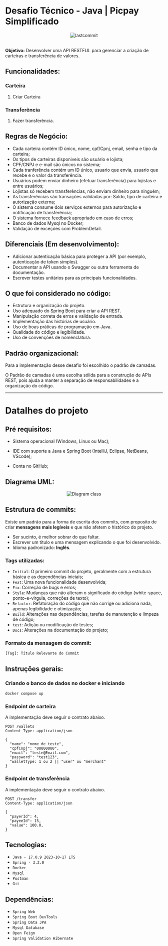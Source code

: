 # Desafio Técnico - Java | Picpay Simplificado
<div align="center"><img alt="lastcommit" src="https://img.shields.io/github/last-commit/matheushbmelo/pp-backend-challenge?color=blue&label=Ultimo commit"/></div><br>

**Objetivo:** Desenvolver uma API RESTFUL para gerenciar a criação de carteiras e transferência de valores.

## Funcionalidades:

### Carteira
1.  Criar Carteira

### Transferência
1.  Fazer transferência.

## Regras de Negócio:

-   Cada carteira contém ID único, nome, cpf/Cpnj, email, senha e tipo da carteira;
-   Os tipos de carteiras disponiveis são usuário e lojista;
-   CPF/CNPJ e e-mail são únicos no sistema;
-   Cada tranferência contém um ID único, usuario que envia, usuario que recebe e o valor da transferência.
-   Usuários podem enviar dinheiro (efetuar transferência) para lojistas e entre usuários;
-   Lojistas só recebem transferências, não enviam dinheiro para ninguém;
-   As transferências são transações validadas por: Saldo, tipo de carteira e autorização externa;
-   O sistema consume dois serviços externos para autorização e notificação de transferência;
-   O sistema fornece feedback apropriado em caso de erros;
-   Banco de dados Mysql no Docker;
-   Validação de exceções com ProblemDetail.

## Diferenciais (Em desenvolvimento):

-   Adicionar autenticação básica para proteger a API (por exemplo, autenticação de token simples).
-   Documentar a API usando o Swagger ou outra ferramenta de documentação.
-   Escrever testes unitários para as principais funcionalidades.

## O que foi considerado no código:

-   Estrutura e organização do projeto.
-   Uso adequado do Spring Boot para criar a API REST.
-   Manipulação correta de erros e validação de entrada.
-   Implementação das histórias de usuário.
-   Uso de boas práticas de programação em Java.
-   Qualidade do código e legibilidade.
-   Uso de convenções de nomenclatura.

## Padrão organizacional:

Para a implementação desse desafio foi escolhido o padrão de camadas. 

O Padrão de camadas é uma escolha sólida para a construção de APIs REST, pois ajuda a manter a separação de responsabilidades e a organização do código.

***

# Datalhes do projeto

## Pré requisitos:

-   Sistema operacional (Windows, Linux ou  Mac);

-   IDE com suporte a Java e Spring Boot (IntelliJ, Eclipse, NetBeans, VScode);

-   Conta no GitHub;

## Diagrama UML:

<div align="center"><img src="https://github.com/MatheusHBMelo/pp-backend-challenge/blob/main/img/class-diagram.jpeg?raw=true" alt="Diagram class"></div>

## Estrutura de commits:

Existe um padrão para a forma de escrita dos commits, com proposito de criar **mensagens mais legíveis** e que não afetem o histórico do projeto.


* Ser sucinto, é melhor sobrar do que faltar.
* Escrever um título e uma mensagem explicando o que foi desenvolvido.
* Idioma padronizado: **Inglês**.

### Tags utilizadas:

* `Initial`: O primeiro commit do projeto, geralmente com a estrutura básica e as dependências iniciais;
* `Feat`: Uma nova funcionalidade desenvolvida;
* `Fix`: Correção de bugs e erros;
* `Style`: Mudanças que não alteram o significado do código (white-space, ponto-e-virgula, correções de texto);
* `Refactor`: Refatoração do código que não corrige ou adiciona nada, apenas legibilidade e otimização;
* `Build`:  Alterações nas dependências, tarefas de manutenção e limpeza de código;
* `test`: Adição ou modificação de testes;
* `Docs`: Alterações na documentação do projeto;

### Formato da mensagem do commit:

````
[Tag]: Título Relevante do Commit
````
## Instruções gerais:

### Criando o banco de dados no docker e iniciando

```bash
docker compose up
```

### Endpoint de carteira

A implementação deve seguir o contrato abaixo.

```http request
POST /wallets
Content-Type: application/json

{
  "name": "nome de teste",
  "cpfCnpj": "00000000",
  "email": "teste@Email.com",
  "password": "test123",
  "walletType: 1 ou 2 || "user" ou "merchant"
}
```

### Endpoint de transferência

A implementação deve seguir o contrato abaixo.

```http request
POST /transfer
Content-Type: application/json

{
  "payerId": 4,
  "payeeId": 15,
  "value": 100.0,
}
```

## Tecnologias:

-   `Java - 17.0.9 2023-10-17 LTS`
-   `Spring - 3.2.0`
-   `Docker`
-   `Mysql`
-   `Postman`
-   `Git`

## Dependências:

-   `Spring Web`
-   `Spring Boot DevTools`
-   `Spring Data JPA`
-   `Mysql Database`
-   `Open Feign`
-   `Spring Validation Hibernate`